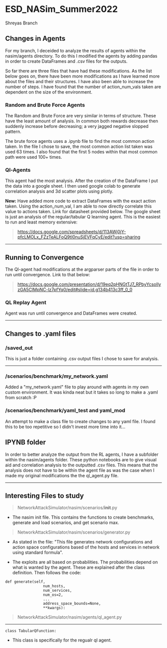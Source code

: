 # ESD_NASim_Summer2022


Shreyas Branch


## Changes in Agents

For my branch, I deceided to analyze the results of agents within the nasim/agents directory. To do this I modified the agents by adding pandas in order to create DataFrames and .csv files for the outputs. 

So far there are three files that have had these modifications. As the list below goes on, there have been more modifications as I have learned more about the files and their structures.  I have also been able to increase the number of steps. I have found that the number of action_num_vals taken are dependent on the size of the environment. 



### Random and Brute Force Agents

The Random and Brute Force are very similar in terms of structure. These have the least amount of analysis. In common both rewards decrease then suddenly increase before decreasing; a very jagged negative slopped pattern.

The brute force agents uses a .ipynb file to find the most common action taken. In the file I chose to save, the most common action list taken was used 63 times. I also found that the first 5 nodes within that most common path were used 100+ times. 

### Ql-Agents


This agent had the most analysis. After the creation of the DataFrame I put the data into a google sheet. I then used google colab to generate correlation analysis and 3d scatter plots using plotly. 

__New:__
Have added more code to extract DataFrames with the exact action taken. Using the action_num_val, I am able to now directly correlate this value to actions taken. Link for datasheet provided below. The google sheet is just an analysis of the regular/tabular Q learning agent. This is the easiest to run and least memory extensive: 
>https://docs.google.com/spreadsheets/d/113AWj0jY-pfcLMOLx_FZzTeALFoQ9tI0nuSjEVFqCyE/edit?usp=sharing 


---- 
## Running to Convergence

The Ql-agent had modifications at the argparser parts of the file in order to run until convergence. Link to that below:
>https://docs.google.com/presentation/d/19eq2pHNGtTJ7_RPbyYcsolIyzGA5ClMpNC-lz7pfYq0/edit#slide=id.g134b413c3ff_0_0 



### QL Replay Agent

Agent was run until convergence and DataFrames were created. 

-----

## Changes to .yaml files 

### /saved_out 
This is just a folder containing .csv output files I chose to save for analysis.

------

### /scenarios/benchmark/my_network.yaml
Added a "my_network.yaml" file to play around with agents in my own custom environment. It was kinda neat but it takes so long to make a .yaml from scratch :P 



### /scenarios/benchmark/yaml_test and yaml_mod
An attempt to make a class file to create changes to any yaml file. I found this to be too  repetitive so I didn't invest more time into it... 


## IPYNB folder

In order to better analyze the output from the RL agents, I have a subfolder within the nasim/agents folder. These python notebooks are to give visual aid and correlation analysis to the outputted .csv files. This means that the analysis does not have to be within the agent file as was the case when I made my original modifications the the ql_agent.py file. 

------
## Interesting Files to study

> NetworkAttackSimulator/nasim/scenarios/__init__.py 


- The nasim init file. This contains the functions to create benchmarks, generate and load scenarios, and get scenario max. 

> NetworkAttackSimulator/nasim/scenarios/generator.py


- As stated in the file: "This file generates network configurations and action space configurations based of the hosts and services in network using standard formula". 

- The exploits are all based on probabilities. The probabilities depend on what is wanted by the agent. These are explained after the class definition. Then follows the code:
```
def generate(self,
                 num_hosts,
                 num_services,
                 num_os=2,
                 ...
                 address_space_bounds=None,
                 **kwargs):
```


>NetworkAttackSimulator/nasim/agents/ql_agent.py
------
```class TabularQFunction:```

- This class is specifically for the regualr ql agent. 



